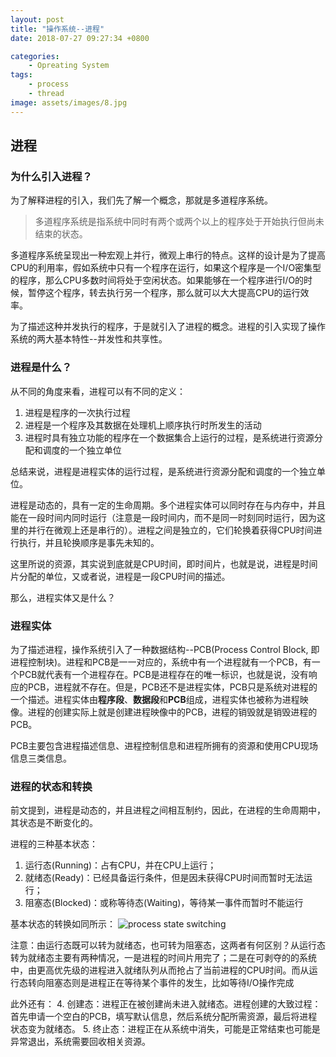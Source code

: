 ```yaml
---
layout: post
title: "操作系统--进程"
date: 2018-07-27 09:27:34 +0800

categories: 
    - Opreating System
tags: 
    - process
    - thread
image: assets/images/8.jpg
---
```


## 进程

### 为什么引入进程？

为了解释进程的引入，我们先了解一个概念，那就是多道程序系统。

> 多道程序系统是指系统中同时有两个或两个以上的程序处于开始执行但尚未结束的状态。

多道程序系统呈现出一种宏观上并行，微观上串行的特点。这样的设计是为了提高CPU的利用率，假如系统中只有一个程序在运行，如果这个程序是一个I/O密集型的程序，那么CPU多数时间将处于空闲状态。如果能够在一个程序进行I/O的时候，暂停这个程序，转去执行另一个程序，那么就可以大大提高CPU的运行效率。

为了描述这种并发执行的程序，于是就引入了进程的概念。进程的引入实现了操作系统的两大基本特性--并发性和共享性。

### 进程是什么？

从不同的角度来看，进程可以有不同的定义：
1. 进程是程序的一次执行过程
2. 进程是一个程序及其数据在处理机上顺序执行时所发生的活动
3. 进程时具有独立功能的程序在一个数据集合上运行的过程，是系统进行资源分配和调度的一个独立单位

总结来说，进程是进程实体的运行过程，是系统进行资源分配和调度的一个独立单位。

进程是动态的，具有一定的生命周期。多个进程实体可以同时存在与内存中，并且能在一段时间内同时运行（注意是一段时间内，而不是同一时刻同时运行，因为这里的并行在微观上还是串行的）。进程之间是独立的，它们轮换着获得CPU时间进行执行，并且轮换顺序是事先未知的。

这里所说的资源，其实说到底就是CPU时间，即时间片，也就是说，进程是时间片分配的单位，又或者说，进程是一段CPU时间的描述。

那么，进程实体又是什么？

### 进程实体

为了描述进程，操作系统引入了一种数据结构--PCB(Process Control Block, 即进程控制块)。进程和PCB是一一对应的，系统中有一个进程就有一个PCB，有一个PCB就代表有一个进程存在。PCB是进程存在的唯一标识，也就是说，没有响应的PCB，进程就不存在。但是，PCB还不是进程实体，PCB只是系统对进程的一个描述。进程实体由**程序段**、**数据段**和**PCB**组成，进程实体也被称为进程映像。进程的创建实际上就是创建进程映像中的PCB，进程的销毁就是销毁进程的PCB。

PCB主要包含进程描述信息、进程控制信息和进程所拥有的资源和使用CPU现场信息三类信息。

### 进程的状态和转换

前文提到，进程是动态的，并且进程之间相互制约，因此，在进程的生命周期中，其状态是不断变化的。

进程的三种基本状态：
1. 运行态(Running)：占有CPU，并在CPU上运行；
2. 就绪态(Ready)：已经具备运行条件，但是因未获得CPU时间而暂时无法运行；
3. 阻塞态(Blocked)：或称等待态(Waiting)，等待某一事件而暂时不能运行

基本状态的转换如同所示：
![process state switching]({{site.url}}/assets/images/process-state-1.jpg)

注意：由运行态既可以转为就绪态，也可转为阻塞态，这两者有何区别？从运行态转为就绪态主要有两种情况，一是进程的时间片用完了；二是在可剥夺的的系统中，由更高优先级的进程进入就绪队列从而抢占了当前进程的CPU时间。而从运行态转向阻塞态则是进程正在等待某个事件的发生，比如等待I/O操作完成

此外还有：
4. 创建态：进程正在被创建尚未进入就绪态。进程创建的大致过程：首先申请一个空白的PCB，填写默认信息，然后系统分配所需资源，最后将进程状态变为就绪态。
5. 终止态：进程正在从系统中消失，可能是正常结束也可能是异常退出，系统需要回收相关资源。




